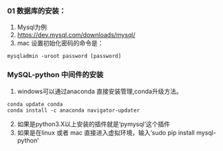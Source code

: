 ### 01 数据库的安装：
1. Mysql为例
2. https://dev.mysql.com/downloads/mysql/
3. mac 设置初始化密码的命令是：
```
mysqladmin -uroot password [password]
```

### MySQL-python 中间件的安装
1. windows可以通过anaconda 直接安装管理,conda升级方法。
```
conda update conda
conda install -c anaconda navigator-updater 
```
2. 如果是python3.X以上安装的插件就是‘pymysql’这个插件
3. 如果是在linux 或者 mac 直接进入虚拟环境，输入‘sudo pip install mysql-python’
